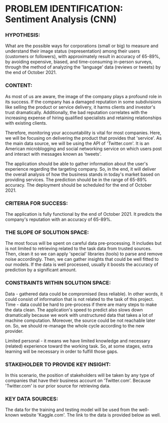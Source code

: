 <h1>PROBLEM IDENTIFICATION: Sentiment Analysis (CNN)</h1>

<h3>HYPOTHESIS:</h3>
	<p>What are the possible ways for corporations (small or big) to measure and understand their image status (representation) among their users (customers or followers), with approximately result in accuracy of 65-89%, by avoiding expensive, biased, and time-consuming in-person surveys, through the method of analyzing the 'language' data (reviews or tweets) by the end of October 2021.</p>

<h3>CONTENT:</h3>
<p>As most of us are aware, the image of the company plays a profound role in its success. If the company has a damaged reputation in some subdivisions like selling the product or service delivery, it harms clients and investor's trust dramatically. Additionally, the bad reputation correlates with the increasing expense of hiring qualified specialists and retaining relationships with existing clients.</p>
<p>Therefore, monitoring your accountability is vital for most companies. Here, we will be focusing on delivering the product that provides that 'service'. As the main data source, we will be using the API of 'Twitter.com'. It is an American microblogging and social networking service on which users post and interact with messages known as 'tweets'.</p>
<p>The application should be able to gather information about the user's experience regarding the targeting company. So, in the end, it will deliver the overall analysis of how the business stands in today's market based on providing services. The prediction should be in the range of 65-89% accuracy. The deployment should be scheduled for the end of October 2021.</p>

<h3>CRITERIA FOR SUCCESS:</h3>
<p>The application is fully functional by the end of October 2021. It predicts the company's reputation with an accuracy of 65-89%.</p>

<h3>THE SLOPE OF SOLUTION SPACE:</h3>
	<p>The most focus will be spent on careful data pre-processing. It includes but is not limited to retrieving related to the task data from trusted sources. Then, clean it so we can apply 'special' libraries (tools) to parse and remove noise accordingly. Then, we can gather insights that could be well fitted to our models. If the data is well processed, usually it boosts the accuracy of prediction by a significant amount.</p>

<h3>CONSTRAINTS WITHIN SOLUTION SPACE:</h3>
<p>Data - gathered data could be compromised (less reliable). In other words, it could consist of information that is not related to the task of this project. 
  Time - data could be hard to pre-process if there are many steps to make the data clean. The application's speed to predict also slows down dramatically because we work with unstructured data that takes a lot of machine computation. Moreover, the source could be not reachable later on. So, we should re-manage the whole cycle according to the new provider.</p>
<p>Limited personal - it means we have limited knowledge and necessary (related) experience toward the working task. So, at some stages, extra learning will be necessary in order to fulfill those gaps.</p>

<h3>STAKEHOLDER TO PROVIDE KEY INSIGHT:</h3>
	<p>In this scenario, the position of stakeholders will be taken by any type of companies that have their business account on 'Twitter.com'. Because 'Twitter.com' is our prior source for retrieving data.</p>

<h3>KEY DATA SOURCES:</h3>
	<p>The data for the training and testing model will be used from the well-known website 'Kaggle.com'. The link to the data is provided below as well.</p>